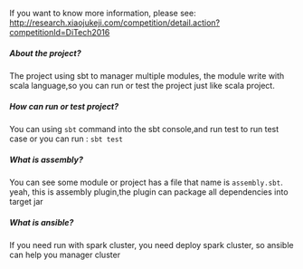 If you want to know more information, please see: http://research.xiaojukeji.com/competition/detail.action?competitionId=DiTech2016


##### About the project?

The project using sbt to manager multiple modules, the module write with scala language,so you can run or test the project just like scala project.


##### How can run or test project?
You can using `sbt` command into the sbt console,and run test to run test case or you can run : `sbt test`


##### What is assembly?
You can see some module or project has a file that name is `assembly.sbt`. yeah, this is assembly plugin,the plugin can package all dependencies into target jar


##### What is ansible?
If you need run with spark cluster, you need deploy spark cluster, so ansible can help you manager cluster

